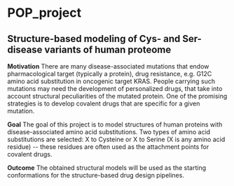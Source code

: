 # POP_project
## Structure-based modeling of Cys- and Ser- disease variants of human proteome

**Motivation**
There are many disease-associated mutations that endow pharmacological target (typically a protein), drug resistance, e.g. G12C amino acid substitution in oncogenic target KRAS.
People carrying such mutations may need the development of personalized drugs, that take into account structural peculiarities of the mutated protein.
One of the promising strategies is to develop covalent drugs that are specific for a given mutation.

**Goal**
The goal of this project is to model structures of human proteins with disease-associated amino acid substitutions. Two types of amino acid substitutions are selected: X to Cysteine or X to Serine (X is any amino acid residue) -- these residues are often used as the attachment points for covalent drugs. 

**Outcome**
The obtained structural models will be used as the starting conformations for the structure-based drug design pipelines.
